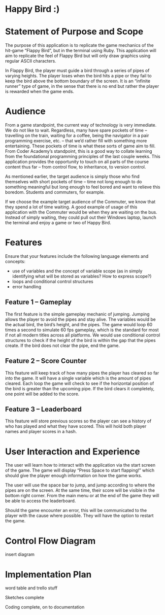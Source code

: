 # Happy Bird :)

# Statement of Purpose and Scope
The purpose of this application is to replicate the game mechanics of the hit-game “Flappy Bird”, but in the terminal using Ruby. This application will aim to replicate the feel of Flappy Bird but will only draw graphics using regular ASCII characters. 

In Flappy Bird, the player must guide a bird through a series of pipes of varying heights. The player loses when the bird hits a pipe or they fail to keep the bird above the bottom boundary of the screen. It is an “infinite runner” type of game, in the sense that there is no end but rather the player is rewarded when the game ends. 

# Audience
From a game standpoint, the current way of technology is very immediate. We do not like to wait. Regardless, many have spare pockets of time – travelling on the train, waiting for a coffee, being the navigator in a pair programming exercise, etc. – that we’d rather fill with something more entertaining. These pockets of time is what these sorts of game aim to fill. 
From Coder Academy’s standpoint, this is a good way to collate learning from the foundational programming principles of the last couple weeks. This application provides the opportunity to touch on all parts of the course content thus far – from control flow, to inheritance, to version control. 

As mentioned earlier, the target audience is simply those who find themselves with short pockets of time – time not long enough to do something meaningful but long enough to feel bored and want to relieve this boredom. Students and commuters, for example. 

If we choose the example target audience of the Commuter, we know that they spend a lot of time waiting. A good example of usage of this application with the Commuter would be when they are waiting on the bus. Instead of simply waiting, they could pull out their Windows laptop, launch the terminal and enjoy a game or two of Happy Bird. 

# Features

Ensure that your features include the following language elements and concepts:
- use of variables and the concept of variable scope (as in simply identifying what will be stored as variables? How to express scope?)
- loops and conditional control structures
- error handling

## Feature 1 – Gameplay
The first feature is the simple gameplay mechanic of jumping. Jumping allows the player to avoid the pipes and stay alive. The variables would be the actual bird, the bird’s height, and the pipes. The game would loop 60 times a second to simulate 60 fps gameplay, which is the standard for most if not all modern titles across all platforms. We would use conditional control structures to check if the height of the bird is within the gap that the pipes create. If the bird does not clear the pipe, end the game.

## Feature 2 – Score Counter
This feature will keep track of how many pipes the player has cleared so far into the game. It will have a single variable which is the amount of pipes cleared. Each loop the game will check to see if the horizontal position of the bird is greater than the upcoming pipe. If the bird clears it completely, one point will be added to the score.

## Feature 3 – Leaderboard
This feature will store previous scores so the player can see a history of who has played and what they have scored. This will hold both player names and player scores in a hash.

# User Interaction and Experience

The user will learn how to interact with the application via the start screen of the game. The game will display “Press Space to start flapping!” which should give the player enough information on how the game works.

The user will use the space bar to jump, and jump according to where the pipes are on the screen. At the same time, their score will be visible in the bottom right corner. From the main menu or at the end of the game they will be able to access the leaderboard.

Should the game encounter an error, this will be communicated to the player with the cause where possible. They will have the option to restart the game. 

# Control Flow Diagram

 insert diagram

# Implementation Plan

word table and trello stuff
 
Sketches complete
 
Coding complete, on to documentation
